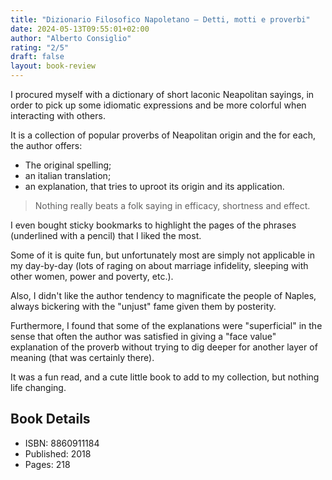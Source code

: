 ```yaml
---
title: "Dizionario Filosofico Napoletano – Detti, motti e proverbi"
date: 2024-05-13T09:55:01+02:00
author: "Alberto Consiglio"
rating: "2/5"
draft: false
layout: book-review
---
```


I procured myself with a dictionary of short laconic Neapolitan sayings, in
order to pick up some idiomatic expressions and be more colorful when
interacting with others.

It is a collection of popular proverbs of Neapolitan origin and the for each,
the author offers:

- The original spelling;
- an italian translation;
- an explanation, that tries to uproot its origin and its application.

> Nothing really beats a folk saying in efficacy, shortness and effect.

I even bought sticky bookmarks to highlight the pages of the phrases (underlined
with a pencil) that I liked the most.

Some of it is quite fun, but unfortunately most are simply not applicable in my
day-by-day (lots of raging on about marriage infidelity, sleeping with other
women, power and poverty, etc.).

Also, I didn't like the author tendency to magnificate the people of Naples,
always bickering with the "unjust" fame given them by posterity.

Furthermore, I found that some of the explanations were "superficial" in the
sense that often the author was satisfied in giving a "face value" explanation
of the proverb without trying to dig deeper for another layer of meaning (that
was certainly there).

It was a fun read, and a cute little book to add to my collection, but nothing
life changing.

## Book Details

- ISBN: 8860911184
- Published: 2018
- Pages: 218
